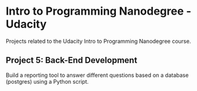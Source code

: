 # Intro to Programming Nanodegree - Udacity

Projects related to the Udacity Intro to Programming Nanodegree course.

## Project 5: Back-End Development

Build a reporting tool to answer different questions based on a database (postgres) using a Python script.